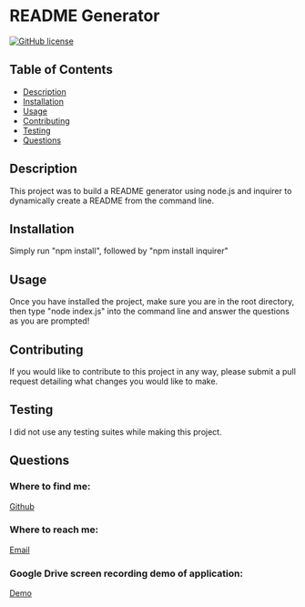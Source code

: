 
  # README Generator
  [![GitHub license](https://img.shields.io/badge/license-MIT-blue)](https://opensource.org/licenses/MIT)

  ## Table of Contents
  * [Description](#description)
  * [Installation](#installation)
  * [Usage](#usage)
  * [Contributing](#contributing)
  * [Testing](#testing)
  * [Questions](#questions)
  
  ## Description

  This project was to build a README generator using node.js and inquirer to dynamically create a README from the command line.

  ## Installation

  Simply run "npm install", followed by "npm install inquirer"

  ## Usage

  Once you have installed the project, make sure you are in the root directory, then type "node index.js" into the command line and answer the questions as you are prompted!

  ## Contributing

  If you would like to contribute to this project in any way, please submit a pull request detailing what changes you would like to make.

  ## Testing

  I did not use any testing suites while making this project.

  ## Questions

  ### Where to find me:
  [Github](http://www.github.com/bleakney)

  ### Where to reach me:
  [Email](mailto:bleakneyb@gmail.com)
  
  ### Google Drive screen recording demo of application:
  [Demo](https://drive.google.com/file/d/193f9IjgGTAxQLB3fNHu5BLaAD6Ytu8H4/view)
